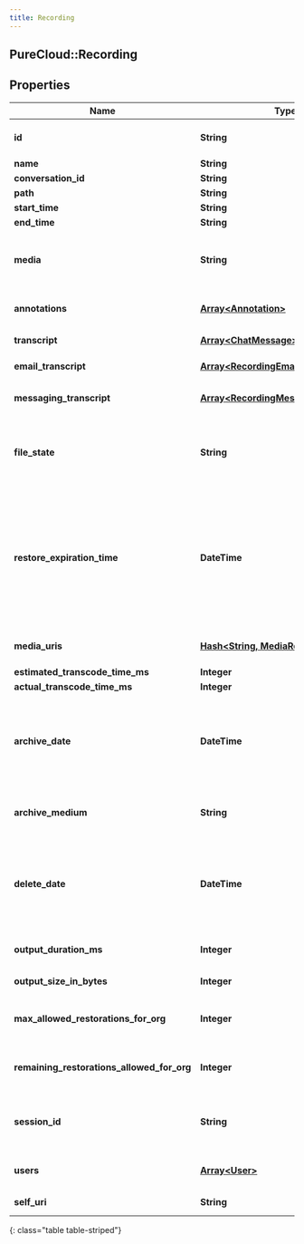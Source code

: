 ```yaml
---
title: Recording
---
```

## PureCloud::Recording

## Properties

|Name | Type | Description | Notes|
|------------ | ------------- | ------------- | -------------|
| **id** | **String** | The globally unique identifier for the object. | [optional] |
| **name** | **String** |  | [optional] |
| **conversation_id** | **String** |  | [optional] |
| **path** | **String** |  | [optional] |
| **start_time** | **String** |  | [optional] |
| **end_time** | **String** |  | [optional] |
| **media** | **String** | The type of media that the recording is. At the moment that could be audio, chat, or email. | [optional] |
| **annotations** | [**Array&lt;Annotation&gt;**](Annotation.html) | Annotations that belong to the recording. | [optional] |
| **transcript** | [**Array&lt;ChatMessage&gt;**](ChatMessage.html) | Represents a chat transcript | [optional] |
| **email_transcript** | [**Array&lt;RecordingEmailMessage&gt;**](RecordingEmailMessage.html) | Represents an email transcript | [optional] |
| **messaging_transcript** | [**Array&lt;RecordingMessagingMessage&gt;**](RecordingMessagingMessage.html) | Represents a messaging transcript | [optional] |
| **file_state** | **String** | Represents the current file state for a recording. Examples: Uploading, Archived, etc | [optional] |
| **restore_expiration_time** | **DateTime** | The amount of time a restored recording will remain restored before being archived again. Date time is represented as an ISO-8601 string. For example: yyyy-MM-ddTHH:mm:ss.SSSZ | [optional] |
| **media_uris** | [**Hash&lt;String, MediaResult&gt;**](MediaResult.html) | The different mediaUris for the recording. | [optional] |
| **estimated_transcode_time_ms** | **Integer** |  | [optional] |
| **actual_transcode_time_ms** | **Integer** |  | [optional] |
| **archive_date** | **DateTime** | The date the recording will be archived. Date time is represented as an ISO-8601 string. For example: yyyy-MM-ddTHH:mm:ss.SSSZ | [optional] |
| **archive_medium** | **String** | The type of archive medium used. Example: CloudArchive | [optional] |
| **delete_date** | **DateTime** | The date the recording will be deleted. Date time is represented as an ISO-8601 string. For example: yyyy-MM-ddTHH:mm:ss.SSSZ | [optional] |
| **output_duration_ms** | **Integer** | Duration of transcoded media in milliseconds | [optional] |
| **output_size_in_bytes** | **Integer** | Size of transcoded media in bytes | [optional] |
| **max_allowed_restorations_for_org** | **Integer** | How many archive restorations the organization is allowed to have. | [optional] |
| **remaining_restorations_allowed_for_org** | **Integer** | The remaining archive restorations the organization has. | [optional] |
| **session_id** | **String** | The session id represents an external resource id, such as email, call, chat, etc | [optional] |
| **users** | [**Array&lt;User&gt;**](User.html) | The users participating in the conversation | [optional] |
| **self_uri** | **String** | The URI for this object | [optional] |
{: class="table table-striped"}


